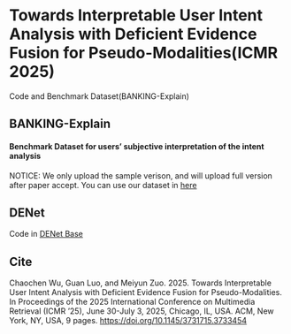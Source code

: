 # Towards Interpretable User Intent Analysis with Deficient Evidence Fusion for Pseudo-Modalities(ICMR 2025)
Code and Benchmark Dataset(BANKING-Explain)

## BANKING-Explain
#### Benchmark Dataset for users’ subjective interpretation of the intent analysis
NOTICE: We only upload the sample verison, and will upload full version after paper accept. 
You can use our dataset in [here](https://github.com/yuanxiaoheben/DENet/tree/main/BANKING-Explain)
## DENet
Code in [DENet Base](https://github.com/yuanxiaoheben/DENet/tree/main/denet_base)

## Cite
Chaochen Wu, Guan Luo, and Meiyun Zuo. 2025. Towards Interpretable User Intent Analysis with Deficient Evidence Fusion for Pseudo-Modalities. In Proceedings of the 2025 International Conference on Multimedia Retrieval (ICMR ’25), June 30-July 3, 2025, Chicago, IL, USA. ACM, New York, NY, USA, 9 pages. https://doi.org/10.1145/3731715.3733454


